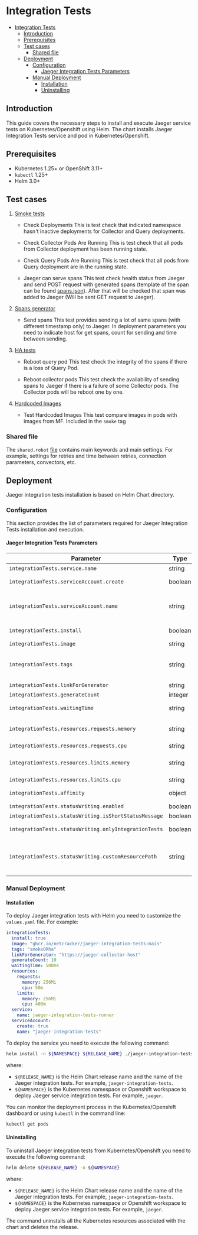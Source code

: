 # Integration Tests

* [Integration Tests](#integration-tests)
  * [Introduction](#introduction)
  * [Prerequisites](#prerequisites)
  * [Test cases](#test-cases)
    * [Shared file](#shared-file)
  * [Deployment](#deployment)
    * [Configuration](#configuration)
      * [Jaeger Integration Tests Parameters](#jaeger-integration-tests-parameters)
    * [Manual Deployment](#manual-deployment)
      * [Installation](#installation)
      * [Uninstalling](#uninstalling)

## Introduction

This guide covers the necessary steps to install and execute Jaeger service tests on Kubernetes/Openshift using Helm.
The chart installs Jaeger Integration Tests service and pod in Kubernetes/Openshift.

## Prerequisites

* Kubernetes 1.25+ or OpenShift 3.11+
* `kubectl` 1.25+
* Helm 3.0+

## Test cases

1. [Smoke tests](robot/tests/smoke/smoke.robot)

   * Check Deployments
     This is test check that indicated namespace hasn't inactive deployments for Collector and Query deployments.

   * Check Collector Pods Are Running
     This is test check that all pods from Collector deployment has been running state.

   * Check Query Pods Are Running
     This is test check that all pods from Query deployment are in the running state.

   * Jaeger can serve spans
     This test check health status from Jaeger and send POST request with generated spans (template of the span can be found
     [spans.json](robot/tests/libs/resources/spans.json)).
     After that will be checked that span was added to Jaeger (Will be sent GET request to Jaeger).

2. [Spans generator](robot/tests/spans_generator/generate.robot)

   * Send spans
     This test provides sending a lot of same spans (with different timestamp only) to Jaeger.
     In deployment parameters you need to indicate host for get spans, count for sending and time between sending.

3. [HA tests](robot/tests/tests_ha/ha.robot)

   * Reboot query pod
     This test check the integrity of the spans if there is a loss of Query Pod.

   * Reboot collector pods
     This test check the availability of sending spans to Jaeger if there is a failure of some Collector pods.
     The Collector pods will be reboot one by one.

4. [Hardcoded Images](robot/tests/image_tests/image_tests.robot)

   * Test Hardcoded Images
     This test compare images in pods with images from MF. Included in the `smoke` tag

### Shared file

The `shared.robot` [file](robot/tests/shared/shared.robot)
contains main keywords and main settings. For example, settings for retries and time between retries,
connection parameters, convectors, etc.

## Deployment

Jaeger integration tests installation is based on Helm Chart directory.

### Configuration

This section provides the list of parameters required for Jaeger Integration Tests installation and execution.

#### Jaeger Integration Tests Parameters

<!-- markdownlint-disable line-length -->
| Parameter                                             | Type    | Mandatory | Default value                                              | Description                                                                                                                                                                                                                                                                                                             |
| ----------------------------------------------------- | ------- | --------- | ---------------------------------------------------------- | ----------------------------------------------------------------------------------------------------------------------------------------------------------------------------------------------------------------------------------------------------------------------------------------------------------------------- |
| `integrationTests.service.name`                       | string  | no        | jaeger-integration-tests-runner                            | The name of Jaeger Integration Tests service                                                                                                                                                                                                                                                                            |
| `integrationTests.serviceAccount.create`              | boolean | no        | true                                                       | Specifies whether service account for Jaeger Integration Tests is to be deployed or not                                                                                                                                                                                                                                 |
| `integrationTests.serviceAccount.name`                | string  | no        | jaeger-integration-tests                                   | The name of the service account that is used to deploy Jaeger Integration Tests. If this parameter is empty, the service account, the required role, role binding are created automatically with default names (`jaeger-integration-tests`)                                                                             |
| `integrationTests.install`                            | boolean | no        | false                                                      | Specifies whether Jaeger Integration Tests Service should be installed or not                                                                                                                                                                                                                                           |
| `integrationTests.image`                              | string  | no        | -                                                          | The Docker image of Jaeger Integration Tests Service                                                                                                                                                                                                                                                                    |
| `integrationTests.tags`                               | string  | no        | smoke                                                      | Tags combined together with `AND`, `OR` and `NOT` operators that select test cases to run. You can use the "smoke", "generator" and "ha" tags to run the appropriate tests. Or a combination of both, for example `smokeORha` to run both smoke and ha tests                                                            |
| `integrationTests.linkForGenerator`                   | string  | no        | `http://jaeger-collector:9411`                             | Link to host which can get spans in Zipkin format                                                                                                                                                                                                                                                                       |
| `integrationTests.generateCount`                      | integer | no        | 10                                                         | The number of spans which will be sent, 10 by default                                                                                                                                                                                                                                                                   |
| `integrationTests.waitingTime`                        | string  | no        | 500ms                                                      | The waiting time between sending, by default 500ms. Time format can be found in [official robot documentation](https://robotframework.org/robotframework/latest/libraries/BuiltIn.html#Sleep)                                                                                                                           |
| `integrationTests.resources.requests.memory`          | string  | no        | 256Mi                                                      | The minimum amount of memory the container should use. The value can be specified with SI suffixes (E, P, T, G, M, K, m) or their power-of-two-equivalents (Ei, Pi, Ti, Gi, Mi, Ki)                                                                                                                                     |
| `integrationTests.resources.requests.cpu`             | string  | no        | 50m                                                        | The minimum number of CPUs the container should use                                                                                                                                                                                                                                                                     |
| `integrationTests.resources.limits.memory`            | string  | no        | 256Mi                                                      | The maximum amount of memory the container can use. The value can be specified with SI suffixes (E, P, T, G, M, K, m) or their power-of-two-equivalents (Ei, Pi, Ti, Gi, Mi, Ki)                                                                                                                                        |
| `integrationTests.resources.limits.cpu`               | string  | no        | 400m                                                       | The maximum number of CPUs the container can use                                                                                                                                                                                                                                                                        |
| `integrationTests.affinity`                           | object  | no        | -                                                          | The affinity scheduling rules. The value should be specified in json format. The parameter can be empty                                                                                                                                                                                                                 |
| `integrationTests.statusWriting.enabled`              | boolean | no        | false                                                      | Specifies whether to write status to custom resource                                                                                                                                                                                                                                                                    |
| `integrationTests.statusWriting.isShortStatusMessage` | boolean | no        | true                                                       | Specifies the size of integration test status message                                                                                                                                                                                                                                                                   |
| `integrationTests.statusWriting.onlyIntegrationTests` | boolean | no        | true                                                       | Specifies to deploy only integration tests without any component (component was installed before)                                                                                                                                                                                                                       |
| `integrationTests.statusWriting.customResourcePath`   | string  | no        | apps/v1/jaeger/deployments/jaeger-integration-tests-runner | Path to Custom Resource that should be used to write status of integration-tests execution. The value is a field from k8s entity selfLink without `apis` prefix and `namespace` part. The path should be composed according to the following template: `<group>/<apiversion>/<namespace>/<plural>/<customResourceName>` |
<!-- markdownlint-enable line-length -->

### Manual Deployment

#### Installation

To deploy Jaeger integration tests with Helm you need to customize the `values.yaml` file. For example:

```yaml
integrationTests:
  install: true
  image: "ghcr.io/netcracker/jaeger-integration-tests:main"
  tags: "smokeORha"
  linkForGenerator: "https://jaeger-collector-host"
  generateCount: 10
  waitingTime: 500ms
  resources:
    requests:
      memory: 256Mi
      cpu: 50m
    limits:
      memory: 256Mi
      cpu: 400m
  service:
    name: jaeger-integration-tests-runner
  serviceAccount:
    create: true
    name: "jaeger-integration-tests"
```

To deploy the service you need to execute the following command:

```bash
helm install -n ${NAMESPACE} ${RELEASE_NAME} ./jaeger-integration-tests 
```

where:

* `${RELEASE_NAME}` is the Helm Chart release name and the name of the Jaeger integration tests.
For example, `jaeger-integration-tests`.
* `${NAMESPACE}` is the Kubernetes namespace or Openshift workspace to deploy Jaeger service integration tests.
For example, `jaeger`.

You can monitor the deployment process in the Kubernetes/Openshift dashboard or using `kubectl` in the command line:

```bash
kubectl get pods
```

#### Uninstalling

To uninstall Jaeger integration tests from Kubernetes/Openshift you need to execute the following command:

```bash
helm delete ${RELEASE_NAME} -n ${NAMESPACE}
```

where:

* `${RELEASE_NAME}` is the Helm Chart release name and the name of the Jaeger integration tests.
For example, `jaeger-integration-tests`.
* `${NAMESPACE}` is the Kubernetes namespace or Openshift workspace to deploy Jaeger service integration tests.
For example, `jaeger`.

The command uninstalls all the Kubernetes resources associated with the chart and deletes the release.
